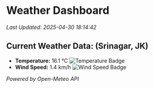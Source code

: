 
# Weather Dashboard

_Last Updated: 2025-04-30 18:14:42_

## Current Weather Data: (Srinagar, JK)
- **Temperature:** 16.1 °C ![Temperature Badge](https://img.shields.io/badge/Temperature-Low%20Temp-blue)
- **Wind Speed:** 1.4 km/h ![Wind Speed Badge](https://img.shields.io/badge/Wind%20Speed-Light%20Wind-blue)

*Powered by Open-Meteo API*

